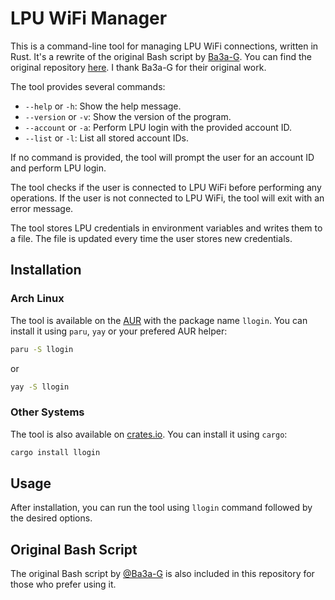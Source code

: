 # LPU WiFi Manager
This is a command-line tool for managing LPU WiFi connections, written in Rust. It's a rewrite of the original Bash script by [Ba3a-G](https://github.com/Ba3a-G). You can find the original repository [here](https://github.com/Ba3a-G/LPU-Wireless-Autologin). I thank Ba3a-G for their original work.

The tool provides several commands:

- `--help` or `-h`: Show the help message.
- `--version` or `-v`: Show the version of the program.
- `--account` or `-a`: Perform LPU login with the provided account ID.
- `--list` or `-l`: List all stored account IDs.

If no command is provided, the tool will prompt the user for an account ID and perform LPU login.

The tool checks if the user is connected to LPU WiFi before performing any operations. If the user is not connected to LPU WiFi, the tool will exit with an error message.

The tool stores LPU credentials in environment variables and writes them to a file. The file is updated every time the user stores new credentials.

## Installation

### Arch Linux

The tool is available on the [AUR](https://aur.archlinux.org/packages/llogin) with the package name `llogin`. You can install it using `paru`, `yay` or your prefered AUR helper:

```Bash
paru -S llogin
```

or

```Bash
yay -S llogin
```

### Other Systems

The tool is also available on [crates.io](https://crates.io/crates/llogin). You can install it using `cargo`:

```Bash
cargo install llogin
```

## Usage

After installation, you can run the tool using `llogin` command followed by the desired options.

## Original Bash Script

The original Bash script by [@Ba3a-G](https://github.com/Ba3a-G) is also included in this repository for those who prefer using it.
